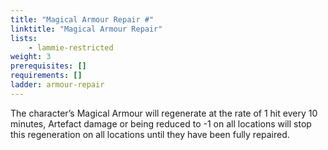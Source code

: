 ```yaml
---
title: "Magical Armour Repair #"
linktitle: "Magical Armour Repair"
lists:
    - lammie-restricted
weight: 3
prerequisites: []
requirements: []
ladder: armour-repair
---
```

The character’s Magical Armour will regenerate at the rate of 1 hit every 10 minutes, Artefact damage or being reduced to -1 on all locations will stop this regeneration on all locations until they have been fully repaired.